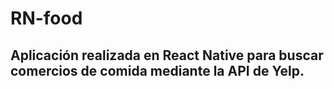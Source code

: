 # RN-food
## Aplicación realizada en React Native para buscar comercios de comida mediante la API de Yelp.
